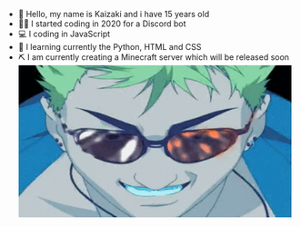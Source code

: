 - 👋 Hello, my name is Kaizaki and i have 15 years old
- 👨‍💻 I started coding in 2020 for a Discord bot
- 💻 I coding in JavaScript
- 💪 I learning currently the Python, HTML and CSS
- ⛏️ I am currently creating a Minecraft server which will be released soon
![](/banner.gif)
